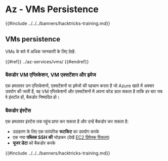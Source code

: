 # Az - VMs Persistence

{{#include ../../../banners/hacktricks-training.md}}

## VMs persistence

VMs के बारे में अधिक जानकारी के लिए देखें:

{{#ref}}
../az-services/vms/
{{#endref}}

### बैकडोर VM एप्लिकेशन, VM एक्सटेंशन और इमेज <a href="#backdoor-instances" id="backdoor-instances"></a>

एक हमलावर उन एप्लिकेशनों, एक्सटेंशनों या इमेजों की पहचान करता है जो Azure खाते में अक्सर उपयोग की जाती हैं, वह VM एप्लिकेशनों और एक्सटेंशनों में अपना कोड डाल सकता है ताकि हर बार जब वे इंस्टॉल हों, बैकडोर निष्पादित हो।

### बैकडोर इंस्टेंस <a href="#backdoor-instances" id="backdoor-instances"></a>

एक हमलावर इंस्टेंस तक पहुंच प्राप्त कर सकता है और उन्हें बैकडोर कर सकता है:

- उदाहरण के लिए एक पारंपरिक **रूटकिट** का उपयोग करके
- एक नया **पब्लिक SSH की** जोड़कर (देखें [EC2 प्रिवेस्क विकल्प](https://cloud.hacktricks.xyz/pentesting-cloud/aws-security/aws-privilege-escalation/aws-ec2-privesc))
- **यूजर डेटा** को बैकडोर करके

{{#include ../../../banners/hacktricks-training.md}}
